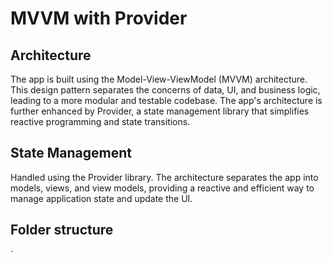 # MVVM with Provider

## Architecture

The app is built using the Model-View-ViewModel (MVVM) architecture. This design pattern separates the concerns of data, UI, and business logic, leading to a more modular and testable codebase. The app's architecture is further enhanced by Provider, a state management library that simplifies reactive programming and state transitions.

## State Management

Handled using the Provider library. The architecture separates the app into models, views, and view models, providing a reactive and efficient way to manage application state and update the UI.

## Folder structure
`





